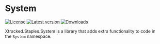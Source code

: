 ﻿# System

[![License](https://img.shields.io/badge/License-Apache_2.0-blue.svg)](https://github.com/xtracked/staples-dotnet/blob/main/LICENSE)
[![Latest version](https://img.shields.io/nuget/v/Xtracked.Staples.System)](https://www.nuget.org/packages/Xtracked.Staples.System)
[![Downloads](https://img.shields.io/nuget/dt/Xtracked.Staples.System)](https://www.nuget.org/packages/Xtracked.Staples.System)

Xtracked.Staples.System is a library that adds extra functionality to code in the `System` namespace.
